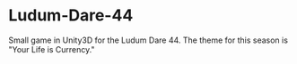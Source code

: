 # Ludum-Dare-44

Small game in Unity3D for the Ludum Dare 44. The theme for this season is "Your Life is Currency."
